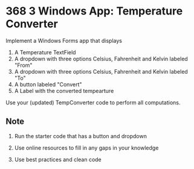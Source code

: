 # 368  3 Windows App: Temperature Converter

Implement a Windows Forms app that displays 
1. A Temperature TextField
2. A dropdown with three options Celsius, Fahrenheit and Kelvin labeled "From"
3. A dropdown with three options Celsius, Fahrenheit and Kelvin labeled "To"
4. A button labeled "Convert"
5. A Label with the converted tempearture

Use your (updated) TempConverter code to perform all computations.


## Note

1. Run the starter code that has a button and dropdown
2. Use online resources to fill in any gaps in your knowledge

1. Use best practices and clean code
